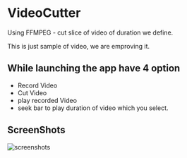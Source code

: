 # VideoCutter
Using FFMPEG - cut slice of video of duration we define. 

This is just sample of video, we are emproving it.

## While launching the app have 4 option 
* Record Video
* Cut Video
* play recorded Video
* seek bar to play duration of video which you select.

## ScreenShots
![screenshots](https://raw.githubusercontent.com/mithileshongit/VideoCutter/master/device-2016-07-04-145724.png)
